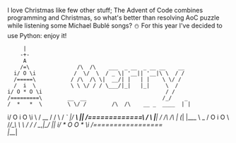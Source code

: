 I love Christmas like few other stuff;
The Advent of Code combines programming and Christmas, so what's better than resolving AoC puzzle while listening some Michael Bublé songs? ⛄
For this year I've decided to use Python: enjoy it!


         |
        -+-
         A
        /=\               /\  /\    ___  _ __  _ __ __    __
      i/ O \i            /  \/  \  / _ \| '__|| '__|\ \  / /
      /=====\           / /\  /\ \|  __/| |   | |    \ \/ /
      /  i  \           \ \ \/ / / \___/|_|   |_|     \  /
    i/ O * O \i                                       / /
    /=========\        __  __                        /_/    _
    /  *   *  \        \ \/ /        /\  /\    __ _  ____  | |
  i/ O   i   O \i       \  /   __   /  \/  \  / _` |/ ___\ |_|
  /=============\       /  \  |__| / /\  /\ \| (_| |\___ \  _
  /  O   i   O  \      /_/\_\      \ \ \/ / / \__,_|\____/ |_|
i/ *   O   O   * \i
/=================\
       |___|
       

